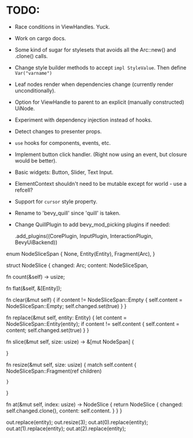 # TODO:

* Race conditions in ViewHandles. Yuck.
* Work on cargo docs.
* Some kind of sugar for stylesets that avoids all the Arc::new() and .clone() calls.
* Change style builder methods to accept `impl StyleValue`. Then define `Var("varname")`
* Leaf nodes render when dependencies change (currently render unconditionally).
* Option for ViewHandle to parent to an explicit (manually constructed) UiNode.
* Experiment with dependency injection instead of hooks.
* Detect changes to presenter props.
* `use` hooks for components, events, etc.
* Implement button click handler. (Right now using an event, but closure would be better).
* Basic widgets: Button, Slider, Text Input.
* ElementContext shouldn't need to be mutable except for world - use a refcell?
* Support for `cursor` style property.
* Rename to 'bevy_quill' since 'quill' is taken.
* Change QuillPlugin to add bevy_mod_picking plugins if needed:

    .add_plugins((CorePlugin, InputPlugin, InteractionPlugin, BevyUiBackend))

enum NodeSliceSpan {
  None,
  Entity(Entity),
  Fragment(Arc<NodeSlice>),
}

struct NodeSlice {
  changed: Arc<AtomicInt>;
  content: NodeSliceSpan,

  fn count(&self) -> usize;

  fn flat(&self, &[Entity]);

  fn clear(&mut self) {
    if content != NodeSliceSpan::Empty {
      self.content = NodeSliceSpan::Empty;
      self.changed.set(true)
    }
  }

  fn replace(&mut self, entity: Entity) {
    let content = NodeSliceSpan::Entity(entity);
    if content != self.content {
      self.content = content;
      self.changed.set(true)
    }
  }

  fn slice(&mut self, size: usize) -> &[mut NodeSpan] {

  }

  fn resize(&mut self, size: usize) {
    match self.content {
      NodeSliceSpan::Fragment(ref children)

    }
  }

  fn at(&mut self, index: usize) -> NodeSlice {
    return NodeSlice {
      changed: self.changed.clone(),
      content: self.content.
    }
  }
}

out.replace(entity);
out.resize(3);
out.at(0).replace(entity);
out.at(1).replace(entity);
out.at(2).replace(entity);
